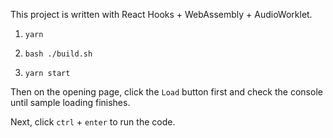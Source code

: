This project is written with React Hooks + WebAssembly + AudioWorklet.

1. ```yarn```

2. ```bash ./build.sh```

3. ```yarn start```

Then on the opening page, click the ```Load``` button first and check the console until sample loading finishes.

Next, click ```ctrl``` + ```enter``` to run the code.